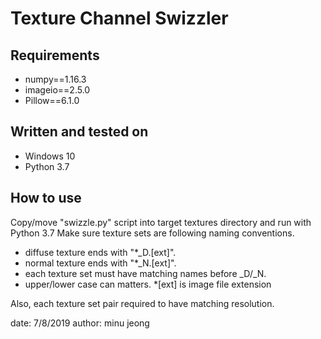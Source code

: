 Texture Channel Swizzler
========================

Requirements
---
- numpy==1.16.3
- imageio==2.5.0
- Pillow==6.1.0

Written and tested on
---
- Windows 10
- Python 3.7


How to use
---

Copy/move "swizzle.py" script into target textures directory and run with Python 3.7
Make sure texture sets are following naming conventions.
- diffuse texture ends with "*_D.[ext]".
- normal texture ends with "*_N.[ext]".
- each texture set must have matching names before _D/_N.
- upper/lower case can matters.
*[ext] is image file extension

Also, each texture set pair required to have matching resolution.


date: 7/8/2019
author: minu jeong

